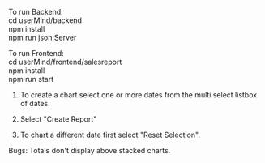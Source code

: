 To run Backend: <br>
    cd userMind/backend <br>
    npm install <br>
    npm run json:Server <br>

To run Frontend: <br>
    cd userMind/frontend/salesreport <br>
    npm install <br>
    npm run start <br>

1. To create a chart select one or more dates from the multi
select listbox of dates.

2. Select "Create Report"

3. To chart a different date first select "Reset Selection".

Bugs: Totals don't display above stacked charts.

